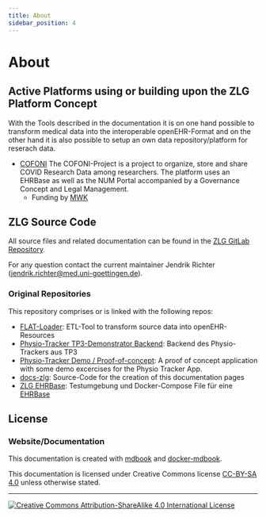 ```yaml
---
title: About
sidebar_position: 4
---
```


# About

## Active Platforms using or building upon the ZLG Platform Concept

With the Tools described in the documentation it is on one hand possible to transform medical data into the interoperable openEHR-Format and on the other hand it is also possible to setup an own data repository/platform for reserach data. 

- [COFONI](https://www.umg.eu/news-detail/news-detail/detail/news/covid-19-forschungsnetzwerk-niedersachsen-cofoni-startet-projektfoerderung/)
The COFONI-Project is a project to organize, store and share COVID Research Data among researchers. The platform uses an EHRBase as well as the NUM Portal accompanied by a Governance Concept and Legal Management.
  - Funding by [MWK](https://www.mwk.niedersachsen.de/coronavirus/startschuss-fur-covid-19-forschungsnetzwerk-cofoni-193811.html)

## ZLG Source Code
All source files and related documentation can be found in the [ZLG GitLab Repository](https://gitlab.gwdg.de/medinf/ivf/zukunftslabor-gesundheit).

For any question contact the current maintainer Jendrik Richter (jendrik.richter@med.uni-goettingen.de).

### Original Repositories

This repository comprises or is linked with the following repos:

* [FLAT-Loader](https://gitlab.gwdg.de/medinfpub/openehr_flat_loader):
 ETL-Tool to transform source data into openEHR-Resources
* [Physio-Tracker TP3-Demonstrator Backend](https://gitlab.gwdg.de/medinf/ivf/zukunftslabor-gesundheit/physio-tracker-backend): 
 Backend des Physio-Trackers aus TP3
* [Physio-Tracker Demo / Proof-of-concept](https://gitlab.gwdg.de/medinf/ivf/zukunftslabor-gesundheit/physio-app_proof-of-concept):
 A proof of concept application with some demo excercises for the Physio Tracker App. 
* [docs-zlg](https://gitlab.gwdg.de/medinf/ivf/zukunftslabor-gesundheit/zlg-platform/-/tree/master/zlg_docs):
 Source-Code for the creation of this documentation pages
* [ZLG EHRBase](https://gitlab.gwdg.de/medinf/ivf/zukunftslabor-gesundheit/zlg-ehrbase):
 Testumgebung und Docker-Compose File für eine [EHRBase](https://ehrbase.org) 

## License

### Website/Documentation

This documentation is created with [mdbook](https://github.com/azerupi/mdBook) and [docker-mdbook](https://github.com/HillLiu/docker-mdbook).

This documentation is licensed under Creative Commons license [CC-BY-SA 4.0](http://creativecommons.org/licenses/by-sa/4.0/) unless otherwise stated.

---
[![Creative Commons Attribution-ShareAlike 4.0 International License](https://i.creativecommons.org/l/by-sa/4.0/88x31.png "Creative Commons Attribution-ShareAlike 4.0 International License")](http://creativecommons.org/licenses/by-sa/4.0/)